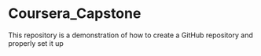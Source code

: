 # Coursera_Capstone
This repository is a demonstration of how to create a GitHub repository and properly set it up
